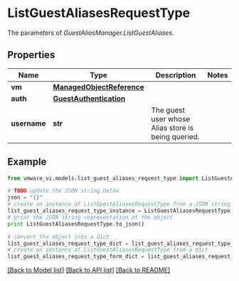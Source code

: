 # ListGuestAliasesRequestType

The parameters of *GuestAliasManager.ListGuestAliases*. 

## Properties
Name | Type | Description | Notes
------------ | ------------- | ------------- | -------------
**vm** | [**ManagedObjectReference**](ManagedObjectReference.md) |  | 
**auth** | [**GuestAuthentication**](GuestAuthentication.md) |  | 
**username** | **str** | The guest user whose Alias store is being queried.  | 

## Example

```python
from vmware_vi.models.list_guest_aliases_request_type import ListGuestAliasesRequestType

# TODO update the JSON string below
json = "{}"
# create an instance of ListGuestAliasesRequestType from a JSON string
list_guest_aliases_request_type_instance = ListGuestAliasesRequestType.from_json(json)
# print the JSON string representation of the object
print ListGuestAliasesRequestType.to_json()

# convert the object into a dict
list_guest_aliases_request_type_dict = list_guest_aliases_request_type_instance.to_dict()
# create an instance of ListGuestAliasesRequestType from a dict
list_guest_aliases_request_type_form_dict = list_guest_aliases_request_type.from_dict(list_guest_aliases_request_type_dict)
```
[[Back to Model list]](../README.md#documentation-for-models) [[Back to API list]](../README.md#documentation-for-api-endpoints) [[Back to README]](../README.md)


